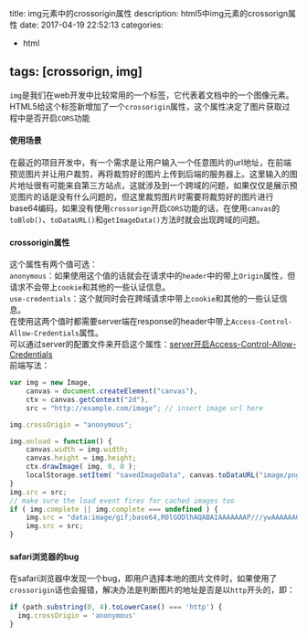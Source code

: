 title: img元素中的crossorigin属性 
description: html5中img元素的crossorign属性
date: 2017-04-19 22:52:13
categories:
- html

tags: [crossorign, img]
---
`img`是我们在web开发中比较常用的一个标签，它代表着文档中的一个图像元素。HTML5给这个标签新增加了一个`crossorigin`属性，这个属性决定了图片获取过程中是否开启`CORS`功能<!-- more -->
#### 使用场景
在最近的项目开发中，有一个需求是让用户输入一个任意图片的url地址，在前端预览图片并让用户裁剪，再将裁剪好的图片上传到后端的服务器上。这里输入的图片地址很有可能来自第三方站点，这就涉及到一个跨域的问题，如果仅仅是展示预览图片的话是没有什么问题的，但这里裁剪图片时需要将裁剪好的图片进行base64编码，如果没有使用`crossorign`开启`CORS`功能的话，在使用`canvas`的`toBlob()`、`toDataURL()`和`getImageData()`方法时就会出现跨域的问题。
#### crossorigin属性
这个属性有两个值可选：  
`anonymous`：如果使用这个值的话就会在请求中的`header`中的带上`Origin`属性，但请求不会带上`cookie`和其他的一些认证信息。  
`use-credentials`：这个就同时会在跨域请求中带上`cookie`和其他的一些认证信息。  
在使用这两个值时都需要server端在response的header中带上`Access-Control-Allow-Credentials`属性。  
可以通过server的配置文件来开启这个属性：[server开启Access-Control-Allow-Credentials](https://github.com/h5bp/server-configs-apache/blob/fc379c45f52a09dd41279dbf4e60ae281110a5b0/src/.htaccess#L36-L53)  
前端写法：
```javascript
var img = new Image,
    canvas = document.createElement("canvas"),
    ctx = canvas.getContext("2d"),
    src = "http://example.com/image"; // insert image url here

img.crossOrigin = "anonymous";

img.onload = function() {
    canvas.width = img.width;
    canvas.height = img.height;
    ctx.drawImage( img, 0, 0 );
    localStorage.setItem( "savedImageData", canvas.toDataURL("image/png") );
}
img.src = src;
// make sure the load event fires for cached images too
if ( img.complete || img.complete === undefined ) {
    img.src = "data:image/gif;base64,R0lGODlhAQABAIAAAAAAAP///ywAAAAAAQABAAACAUwAOw==";
    img.src = src;
}
```
#### safari浏览器的bug
在safari浏览器中发现一个bug，即用户选择本地的图片文件时，如果使用了`crossorigin`话也会报错，解决办法是判断图片的地址是否是以`http`开头的，即：
```javascript
if (path.substring(0, 4).toLowerCase() === 'http') {
  img.crossOrigin = 'anonymous'
}
```
